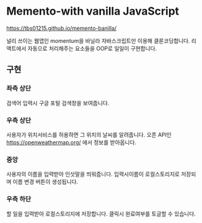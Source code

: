 # Memento-with vanilla JavaScript

https://tbs01215.github.io/memento-banilla/

널리 쓰이는 웹앱인 momentum을 바닐라 자바스크립트만 이용해 클론코딩합니다.
리액트에서 자동으로 처리해주는 요소들을 OOP로 일일이 구현합니다.
## 구현 
### 좌측 상단
검색어 입력시 구글 포털 검색창을 보여줍니다.
### 우측 상단
사용자가 위치서비스를 허용하면 그 위치의 날씨를 알려줍니다.
오픈 API인 https://openweathermap.org/ 에서 정보를 받아옵니다.
### 중앙
사용자의 이름을 입력받아 인삿말을 띄워줍니다.
입력시이름이 로컬스토리지로 저장되며 이름 변경 버튼이 생성됩니다.
### 우측 하단
할 일을 입력받아 로컬스토리지에 저장합니다.
클릭시 완료여부를 토글할 수 있습니다.

